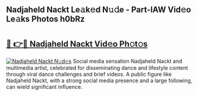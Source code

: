 ## Nadjaheld Nackt Le𝚊k𝚎d N𝚞𝚍e - Part-lAW Vid𝚎o Le𝚊ks Photos h0bRz

# <h2><a href="http://fb5oei.evod.top/?m=Nadjaheld+Nackt">🔗 👉🔴 Nadjaheld Nackt Vid𝚎o Ph𝚘t𝚘s</a></h2>

[![Nadjaheld Nackt N𝚞d𝚎s](https://i.imgur.com/8V9OHl7.gif)](http://fb5oei.evod.top/?m=Nadjaheld+Nackt)
Social media sensation Nadjaheld Nackt and multimedia artist, celebrated for disseminating dance and lifestyle content through viral dance challenges and brief videos. A public figure like Nadjaheld Nackt, with a strong social media presence and a large following, can wield significant influence. 
